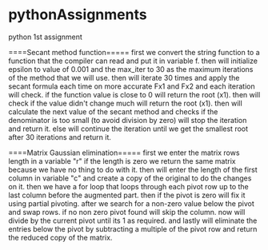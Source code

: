 # pythonAssignments
python 1st assignment


====Secant method function=====
first we convert the string function to a function that the compiler can read and put it in variable f.
then will initialize epsilon to value of 0.001 and the max_iter to 30 as the maximum iterations of the method that we will use.
then will iterate 30 times and apply the secant formula each time on more accurate Fx1 and Fx2 and each iteration will check.
if the function value is close to 0 will return the root (x1).
then will check if the value didn't change much will return the root (x1).
then will calculate the next value of the secant method and checks if the denominator is too small (to avoid division by zero) will stop the iteration and return it.
else will continue the iteration until we get the smallest root after 30 iterations and return it.



====Matrix Gaussian elimination=====
first we enter the matrix rows length in a variable "r" if the length is zero we return the same matrix because we have no thing to do with it.
then will enter the length of the first column in variable "c" and create a copy of the original to do the changes on it.
then we have a for loop that loops through each pivot row up to the last column before the augmented part.
then if the pivot is zero will fix it using partial pivoting.
after we search for a non-zero value below the pivot and swap rows. 
if no non zero pivot found will skip the column.
now will divide by the current pivot until its 1 as required.
and lastly will eliminate the entries below the pivot by subtracting a multiple of the pivot row and return the reduced copy of the matrix.
